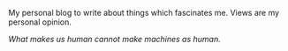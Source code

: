My personal blog to write about things which fascinates me. Views are my personal opinion.

*What makes us human cannot make machines as human.* 
